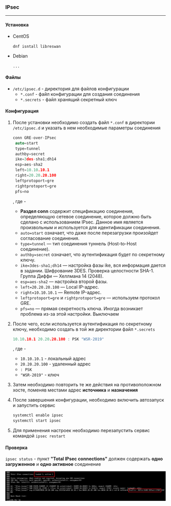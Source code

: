 ### IPsec

---

#### Установка

* CentOS

  `dnf isntall libreswan`

* Debian

  `...`



#### Файлы

* `/etc/ipsec.d` - директория для файлов конфигурации
  * `*.conf` - файл конфигурации для создания соединения
  * `*.secrets` - файл хранящий секретный ключ



#### Конфигурация

1. После установки необходимо создать файл `*.conf` в директории `/etc/ipsec.d` и указать в нем необходимые параметры соединения

   ```c
   conn GRE-over-IPsec
   	auto=start
   	type=tunnel
   	authby=secret
   	ike=3des-sha1;dh14
   	esp=aes-sha2
   	left=10.10.10.1
   	right=20.20.20.100
   	leftprotoport=gre
   	rightprotoport=gre
   	pfs=no
   ```

   , где -

   * **Раздел conn** содержит спецификацию соединения, определяющую сетевое соединение, которое должно быть сделано с использованием IPsec. Данное имя является произвольным и используется для идентификации соединения.
   * `auto=start` означает, что даже после перезагрузки произойдет согласование соединения.
   * `type=tunnel` — тип соединения туннель (Host-to-Host соединение).
   * `authby=secret` означает, что аутентификация будет по секретному ключу.
   * `ike=3des-sha1;dh14` — настройка фазы ike, вся информация дается в задании. Шифрование 3DES. Проверка целостности SHA-1. Группа Диффи — Хеллмана 14 (2048).
   * `esp=aes-sha2` — настройка второй фазы.
   * `left=20.20.20.100` — Local IP-адрес.
   * `right=10.10.10.1` — Remote IP-адрес.
   * `leftprotoport=gre` и `rightprotoport=gre` — используем протокол GRE.
   * `pfs=no` — прямая секретность ключа. Иногда возникает проблема из-за этой настройки. Выключаем  

2. После чего, если используется аутентификация по секретному ключу, необходимо создать в той же директории файл `*.secrets`

   ```c
   10.10.10.1 20.20.20.100 : PSK "WSR-2019"
   ```

   , где -

   * `10.10.10.1` - локальный адрес
   * `20.20.20.100` - удаленный адрес
   * `: PSK`
   * `"WSR-2019"` - ключ

3. Затем необходимо повторить те же действия на противоположном хосте, поменяв местами адрес **источника** и **назначения**

4. После завершения конфигурации, необходимо включить автозапуск и запустить сервис

   ```c
   systemctl enable ipsec
   systemctl start ipsec
   ```

5. Для применения настроек необходимо перезапустить сервис командой `ipsec restart`



#### Проверка

`ipsec status` - пункт **"Total IPsec connections"** должен содержать **одно загруженное** и **одно активное** соединение

![image-20201122174152866](./image-20201122174152866.png)